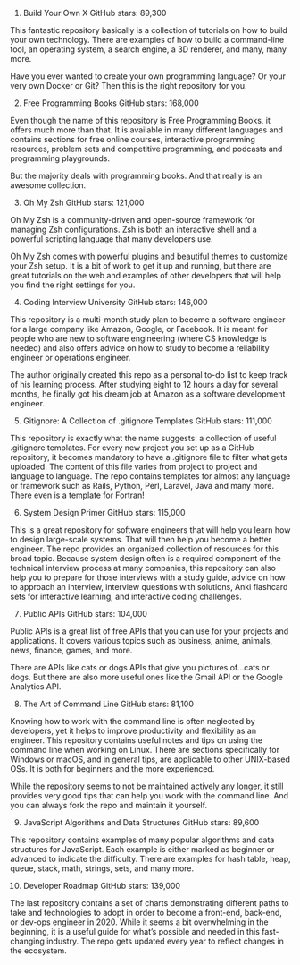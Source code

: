 1. Build Your Own X
GitHub stars: 89,300

This fantastic repository basically is a collection of tutorials on how to build your own technology. There are examples of how to build a command-line tool, an operating system, a search engine, a 3D renderer, and many, many more.

Have you ever wanted to create your own programming language? Or your very own Docker or Git? Then this is the right repository for you.

2. Free Programming Books
GitHub stars: 168,000

Even though the name of this repository is Free Programming Books, it offers much more than that. It is available in many different languages and contains sections for free online courses, interactive programming resources, problem sets and competitive programming, and podcasts and programming playgrounds.

But the majority deals with programming books. And that really is an awesome collection.

3. Oh My Zsh
GitHub stars: 121,000

Oh My Zsh is a community-driven and open-source framework for managing Zsh configurations. Zsh is both an interactive shell and a powerful scripting language that many developers use.

Oh My Zsh comes with powerful plugins and beautiful themes to customize your Zsh setup. It is a bit of work to get it up and running, but there are great tutorials on the web and examples of other developers that will help you find the right settings for you.

4. Coding Interview University
GitHub stars: 146,000

This repository is a multi-month study plan to become a software engineer for a large company like Amazon, Google, or Facebook. It is meant for people who are new to software engineering (where CS knowledge is needed) and also offers advice on how to study to become a reliability engineer or operations engineer.

The author originally created this repo as a personal to-do list to keep track of his learning process. After studying eight to 12 hours a day for several months, he finally got his dream job at Amazon as a software development engineer.

5. Gitignore: A Collection of .gitignore Templates
GitHub stars: 111,000

This repository is exactly what the name suggests: a collection of useful .gitignore templates. For every new project you set up as a GitHub repository, it becomes mandatory to have a .gitignore file to filter what gets uploaded. The content of this file varies from project to project and language to language. The repo contains templates for almost any language or framework such as Rails, Python, Perl, Laravel, Java and many more. There even is a template for Fortran!

6. System Design Primer
GitHub stars: 115,000

This is a great repository for software engineers that will help you learn how to design large-scale systems. That will then help you become a better engineer. The repo provides an organized collection of resources for this broad topic.
Because system design often is a required component of the technical interview process at many companies, this repository can also help you to prepare for those interviews with a study guide, advice on how to approach an interview, interview questions with solutions, Anki flashcard sets for interactive learning, and interactive coding challenges.

7. Public APIs
GitHub stars: 104,000

Public APIs is a great list of free APIs that you can use for your projects and applications. It covers various topics such as business, anime, animals, news, finance, games, and more.

There are APIs like cats or dogs APIs that give you pictures of…cats or dogs.
But there are also more useful ones like the Gmail API or the Google Analytics API.

8. The Art of Command Line
GitHub stars: 81,100

Knowing how to work with the command line is often neglected by developers, yet it helps to improve productivity and flexibility as an engineer. This repository contains useful notes and tips on using the command line when working on Linux. There are sections specifically for Windows or macOS, and in general tips, are applicable to other UNIX-based OSs. It is both for beginners and the more experienced.

While the repository seems to not be maintained actively any longer, it still provides very good tips that can help you work with the command line. And you can always fork the repo and maintain it yourself.

9. JavaScript Algorithms and Data Structures
GitHub stars: 89,600

This repository contains examples of many popular algorithms and data structures for JavaScript. Each example is either marked as beginner or advanced to indicate the difficulty. There are examples for hash table, heap, queue, stack, math, strings, sets, and many more.

10. Developer Roadmap
GitHub stars: 139,000

The last repository contains a set of charts demonstrating different paths to take and technologies to adopt in order to become a front-end, back-end, or dev-ops engineer in 2020. While it seems a bit overwhelming in the beginning, it is a useful guide for what’s possible and needed in this fast-changing industry.
The repo gets updated every year to reflect changes in the ecosystem.
